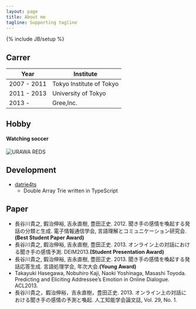 ```yaml
---
layout: page
title: About me
tagline: Supporting tagline
---
```

{% include JB/setup %}

## Carrer
| Year | Institute |
| ------ | ----------- |
| 2007 - 2011 | Tokyo Institute of Tokyo |
| 2011 - 2013 | University of Tokyo |
| 2013 -      | Gree,Inc. |




## Hobby
#### Watching soccer
![URAWA REDS](http://www8096ui.sakura.ne.jp/~hasegawa/img/urawa-reds.jpg)




## Development
- [datrie4ts](https://github.com/hase1031/datrie4ts)
    - Double Array Trie written in TypeScript




## Paper
* 長谷川貴之, 鍜治伸裕, 吉永直樹, 豊田正史. 2012. 聞き手の感情を喚起する発話の分類と生成. 電子情報通信学会, 言語理解とコミュニケーション研究会.**(Best Student Paper Award)**
* 長谷川貴之, 鍜治伸裕, 吉永直樹, 豊田正史. 2013. オンライン上の対話における聞き手の感情予測. DEIM2013.**(Student Presentation Award)**
* 長谷川貴之, 鍜治伸裕, 吉永直樹, 豊田正史. 2013. 聞き手の感情を喚起する発話応答生成. 言語処理学会, 年次大会.**(Young Award)**
* Takayuki Hasegawa, Nobuhiro Kaji, Naoki Yoshinaga, Masashi Toyoda. Predicting and Eliciting Addressee’s Emotion in Online Dialogue. ACL2013.
* 長谷川貴之，鍜治伸裕，吉永直樹，豊田正史. 2013. オンライン上の対話における聞き手の感情の予測と喚起. 人工知能学会論文誌, Vol. 29, No. 1.

